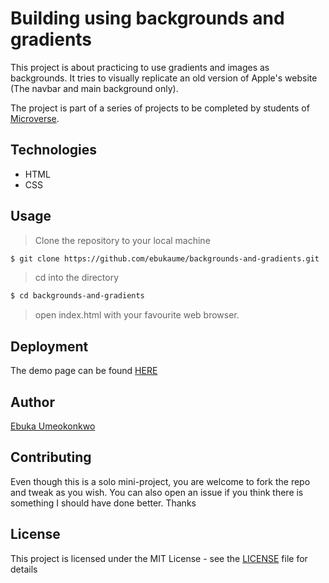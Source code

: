 # Building using backgrounds and gradients

This project is about practicing to use gradients and images as backgrounds. It tries to visually replicate an old version of Apple's website (The navbar and main background only).

The project is part of a series of projects to be completed by students of [Microverse](https://www.microverse.org/ "The Global School for Remote Software Developers!").

## Technologies

- HTML
- CSS

## Usage

> Clone the repository to your local machine

```sh
$ git clone https://github.com/ebukaume/backgrounds-and-gradients.git
```

> cd into the directory

```sh
$ cd backgrounds-and-gradients
```

> open index.html with your favourite web browser.

## Deployment

The demo page can be found [HERE](https://ebukaume.github.io/backgrounds-and-gradients/)

## Author

[Ebuka Umeokonkwo](https://github.com/ebukaume)

## Contributing

Even though this is a solo mini-project, you are welcome to fork the repo and tweak as you wish. You can also open an issue if you think there is something I should have done better. Thanks

## License

This project is licensed under the MIT License - see the [LICENSE](./LICENSE) file for details
